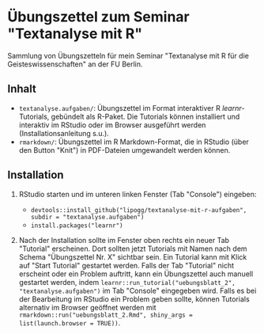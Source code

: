 # Übungszettel zum Seminar "Textanalyse mit R"

Sammlung von Übungszetteln für mein Seminar "Textanalyse mit R für die Geisteswissenschaften" an der FU Berlin. 

## Inhalt

- `textanalyse.aufgaben/`: Übungszettel im Format interaktiver R *learnr*-Tutorials, gebündelt als R-Paket. Die Tutorials können installiert und interaktiv im RStudio oder im Browser ausgeführt werden (Installationsanleitung s.u.).
- `rmarkdown/`: Übungszettel im R Markdown-Format, die in RStudio (über den Button "Knit") in PDF-Dateien umgewandelt werden können.  

## Installation 

1. RStudio starten und im unteren linken Fenster (Tab "Console") eingeben: 

    - `devtools::install_github("lipogg/textanalyse-mit-r-aufgaben", subdir = "textanalyse.aufgaben")`
    - `install.packages("learnr")` 

2. Nach der Installation sollte im Fenster oben rechts ein neuer Tab "Tutorial" erscheinen. Dort sollten jetzt Tutorials mit Namen nach dem Schema "Übungszettel Nr. X" sichtbar sein. Ein Tutorial kann mit Klick auf "Start Tutorial" gestartet werden. Falls der Tab "Tutorial" nicht erscheint oder ein Problem auftritt, kann ein Übungszettel auch manuell gestartet werden, indem `learnr::run_tutorial("uebungsblatt_2", "textanalyse.aufgaben")` im Tab "Console" eingegeben wird. Falls es bei der Bearbeitung im RStudio ein Problem geben sollte, können Tutorials alternativ im Browser geöffnet werden mit `rmarkdown::run("uebungsblatt_2.Rmd", shiny_args = list(launch.browser = TRUE))`. 

